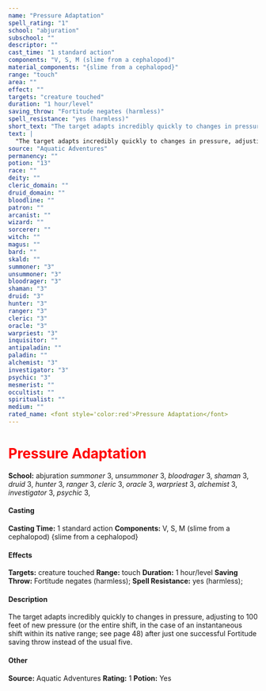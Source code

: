 ```yaml
---
name: "Pressure Adaptation"
spell_rating: "1"
school: "abjuration"
subschool: ""
descriptor: ""
cast_time: "1 standard action"
components: "V, S, M (slime from a cephalopod)"
material_components: "{slime from a cephalopod}"
range: "touch"
area: ""
effect: ""
targets: "creature touched"
duration: "1 hour/level"
saving_throw: "Fortitude negates (harmless)"
spell_resistance: "yes (harmless)"
short_text: "The target adapts incredibly quickly to changes in pressure, adjusting to 100 fe"
text: |
  "The target adapts incredibly quickly to changes in pressure, adjusting to 100 feet of new pressure (or the entire shift, in the case of an instantaneous shift within its native range; see page 48) after just one successful Fortitude saving throw instead of the usual five."
source: "Aquatic Adventures"
permanency: ""
potion: "13"
race: ""
deity: ""
cleric_domain: ""
druid_domain: ""
bloodline: ""
patron: ""
arcanist: ""
wizard: ""
sorcerer: ""
witch: ""
magus: ""
bard: ""
skald: ""
summoner: "3"
unsummoner: "3"
bloodrager: "3"
shaman: "3"
druid: "3"
hunter: "3"
ranger: "3"
cleric: "3"
oracle: "3"
warpriest: "3"
inquisitor: ""
antipaladin: ""
paladin: ""
alchemist: "3"
investigator: "3"
psychic: "3"
mesmerist: ""
occultist: ""
spiritualist: ""
medium: ""
rated_name: <font style='color:red'>Pressure Adaptation</font>
---
```


# <font style='color:red'>Pressure Adaptation</font> 
**School:** abjuration 
_summoner_ 3, _unsummoner_ 3, _bloodrager_ 3, _shaman_ 3, _druid_ 3, _hunter_ 3, _ranger_ 3, _cleric_ 3, _oracle_ 3, _warpriest_ 3, _alchemist_ 3, _investigator_ 3, _psychic_ 3, 
#### Casting
**Casting Time:** 1 standard action
 **Components:** V, S, M (slime from a cephalopod) {slime from a cephalopod}
 #### Effects
**Targets:** creature touched
**Range:** touch
**Duration:** 1 hour/level
**Saving Throw:** Fortitude negates (harmless); **Spell Resistance:** yes (harmless); 
 #### Description
The target adapts incredibly quickly to changes in pressure, adjusting to 100 feet of new pressure (or the entire shift, in the case of an instantaneous shift within its native range; see page 48) after just one successful Fortitude saving throw instead of the usual five.

 #### Other
**Source:** Aquatic Adventures
**Rating:** 1
**Potion:** Yes
